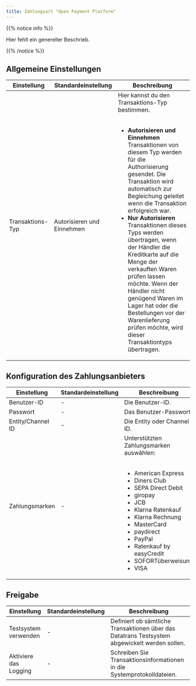 ```yaml
---
title: Zahlungsart "Open Payment Platform"
---
```


{{% notice info %}}<p>Hier fehlt ein genereller Beschrieb.</p>{{% /notice %}}

## Allgemeine Einstellungen

<table>
	<thead>
		<tr>
			<th>Einstellung</th>
			<th>Standardeinstellung</th>
			<th>Beschreibung</th>
		</tr>
	</thead>
	<tbody>
		<tr>
			<td>Transaktions-Typ</td>
			<td>Autorisieren und Einnehmen</td>
			<td>Hier kannst du den Transaktions-Typ bestimmen.<br><br>
				<ul>
				<li><strong>Autorisieren und Einnehmen</strong><br>
				Transaktionen von diesem Typ werden für die Authorisierung gesendet. Die Transaktion wird automatisch zur Begleichung geleitet wenn die Transaktion erfolgreich war.</li>
				<li><strong>Nur Autorisieren</strong><br>
				Transaktionen dieses Typs werden übertragen, wenn der Händler die Kreditkarte auf die Menge der verkauften Waren prüfen lassen möchte. Wenn der Händler nicht genügend Waren im Lager hat oder die Bestellungen vor der Warenlieferung prüfen möchte, wird dieser Transaktiontyps übertragen.</li>
				</ul>
			</td>
		</tr>
	</tbody>
</table>

## Konfiguration des Zahlungsanbieters

<table>
	<thead>
		<tr>
			<th>Einstellung</th>
			<th>Standardeinstellung</th>
			<th>Beschreibung</th>
		</tr>
	</thead>
	<tbody>
		<tr>
			<td>Benutzer-ID</td>
			<td>-</td>
			<td>Die Benutzer-ID.</td>
		</tr>
		<tr>
			<td>Passwort</td>
			<td>-</td>
			<td>Das Benutzer-Passwort.</td>
		</tr>
		<tr>
			<td>Entity/Channel ID</td>
			<td>-</td>
			<td>Die Entity oder Channel ID.</td>
		</tr>
		<tr>
			<td>Zahlungsmarken</td>
			<td>-</td>
			<td>Unterstützten Zahlungsmarken auswählen:<br><br>
			    <ul>
			        <li>American Express</li>
			        <li>Diners Club</li>
			        <li>SEPA Direct Debit</li>
			        <li>giropay</li>
			        <li>JCB</li>
			        <li>Klarna Ratenkauf</li>
			        <li>Klarna Rechnung</li>
			        <li>MasterCard</li>
			        <li>paydirect</li>
			        <li>PayPal</li>
			        <li>Ratenkauf by easyCredit</li>
			        <li>SOFORTüberweisung</li>
			        <li>VISA</li>
			    </ul>
			</td>
		</tr>
	</tbody>
</table>

## Freigabe

<table>
	<thead>
		<tr>
			<th>Einstellung</th>
			<th>Standardeinstellung</th>
			<th>Beschreibung</th>
		</tr>
	</thead>
	<tbody>
		<tr>
			<td>Testsystem verwenden</td>
			<td>-</td>
			<td>Definiert ob sämtliche Transaktionen über das Datatrans Testsystem abgewickelt werden sollen.</td>
		</tr>
		<tr>
			<td>Aktiviere das Logging</td>
			<td>-</td>
			<td>Schreiben Sie Transaktionsinformationen in die Systemprotokolldateien.</td>
		</tr>
	</tbody>
</table>
